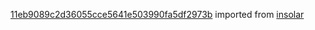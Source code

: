 [11eb9089c2d36055cce5641e503990fa5df2973b](https://github.com/insolar/insolar/commit/11eb9089c2d36055cce5641e503990fa5df2973b) imported from [insolar](https://github.com/insolar/insolar)
